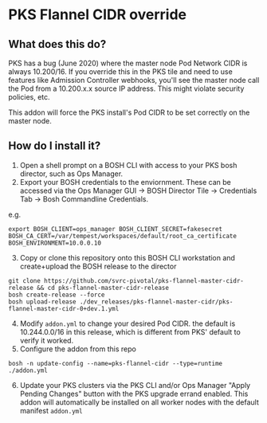 # PKS Flannel CIDR override

## What does this do?

PKS has a bug (June 2020) where the master node Pod Network CIDR is always 10.200/16.  If you override this in the PKS tile and need to use features like Admission Controller webhooks, you'll see the master node call the Pod from a 10.200.x.x source IP address.  This might violate security policies, etc.

This addon will force the PKS install's Pod CIDR to be set correctly on the master node.

## How do I install it?

1. Open a shell prompt on a BOSH CLI with access to your PKS bosh director, such as Ops Manager.
2. Export your BOSH credentials to the enviornment.  These can be accessed via the Ops Manager GUI -> BOSH Director Tile -> Credentials Tab -> Bosh Commandline Credentials.    

e.g.
```
export BOSH_CLIENT=ops_manager BOSH_CLIENT_SECRET=fakesecret BOSH_CA_CERT=/var/tempest/workspaces/default/root_ca_certificate  BOSH_ENVIRONMENT=10.0.0.10
```
3. Copy or clone this repository onto this BOSH CLI workstation and create+upload the BOSH release to the director

```
git clone https://github.com/svrc-pivotal/pks-flannel-master-cidr-release && cd pks-flannel-master-cidr-release
bosh create-release --force
bosh upload-release ./dev_releases/pks-flannel-master-cidr/pks-flannel-master-cidr-0+dev.1.yml

```
4. Modify `addon.yml` to change your desired Pod CIDR.  the default is 10.244.0.0/16 in this release, which is different from PKS' default to verify it worked.
5. Configure the addon from this repo
```
bosh -n update-config --name=pks-flannel-cidr --type=runtime ./addon.yml
```
6. Update your PKS clusters via the PKS CLI and/or Ops Manager "Apply Pending Changes" button with the PKS upgrade errand enabled.  This addon will automatically be installed on all worker nodes with the default manifest `addon.yml`



